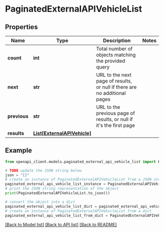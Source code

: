 # PaginatedExternalAPIVehicleList


## Properties

Name | Type | Description | Notes
------------ | ------------- | ------------- | -------------
**count** | **int** | Total number of objects matching the provided query | 
**next** | **str** | URL to the next page of results, or null if there are no additional pages | 
**previous** | **str** | URL to the previous page of results, or null if it&#39;s the first page | 
**results** | [**List[ExternalAPIVehicle]**](ExternalAPIVehicle.md) |  | 

## Example

```python
from openapi_client.models.paginated_external_api_vehicle_list import PaginatedExternalAPIVehicleList

# TODO update the JSON string below
json = "{}"
# create an instance of PaginatedExternalAPIVehicleList from a JSON string
paginated_external_api_vehicle_list_instance = PaginatedExternalAPIVehicleList.from_json(json)
# print the JSON string representation of the object
print(PaginatedExternalAPIVehicleList.to_json())

# convert the object into a dict
paginated_external_api_vehicle_list_dict = paginated_external_api_vehicle_list_instance.to_dict()
# create an instance of PaginatedExternalAPIVehicleList from a dict
paginated_external_api_vehicle_list_from_dict = PaginatedExternalAPIVehicleList.from_dict(paginated_external_api_vehicle_list_dict)
```
[[Back to Model list]](../README.md#documentation-for-models) [[Back to API list]](../README.md#documentation-for-api-endpoints) [[Back to README]](../README.md)


